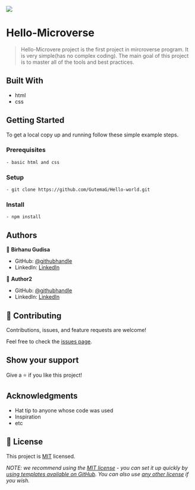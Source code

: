 ![](https://img.shields.io/badge/Microverse-blueviolet)

# Hello-Microverse

> Hello-Microvere project is the first project in mircroverse program. It is very simple(has no complex coding). The main goal of this project is to master all of the tools and best practices.


## Built With

- html
- css


## Getting Started

To get a local copy up and running follow these simple example steps.

### Prerequisites
    - basic html and css

### Setup
    - git clone https://github.com/GutemaG/Hello-world.git

### Install
    - npm install

## Authors

👤 **Birhanu Gudisa**

- GitHub: [@githubhandle](https://github.com/GutemaG)
- LinkedIn: [LinkedIn](https://linkedin.com/in/linkedinhandle)

👤 **Author2**

- GitHub: [@githubhandle](https://github.com/githubhandle)
- LinkedIn: [LinkedIn](https://www.linkedin.com/in/birhanu-gudisa-021ba9220/)

## 🤝 Contributing

Contributions, issues, and feature requests are welcome!

Feel free to check the [issues page](../../issues/).

## Show your support

Give a ⭐️ if you like this project!

## Acknowledgments

- Hat tip to anyone whose code was used
- Inspiration
- etc

## 📝 License

This project is [MIT](./LICENSE) licensed.

_NOTE: we recommend using the [MIT license](https://choosealicense.com/licenses/mit/) - you can set it up quickly by [using templates available on GitHub](https://docs.github.com/en/communities/setting-up-your-project-for-healthy-contributions/adding-a-license-to-a-repository). You can also use [any other license](https://choosealicense.com/licenses/) if you wish._
